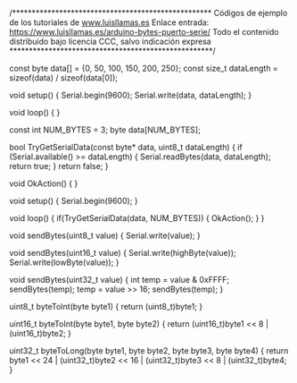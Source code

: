 /***************************************************
Códigos de ejemplo de los tutoriales de www.luisllamas.es
Enlace entrada: https://www.luisllamas.es/arduino-bytes-puerto-serie/
Todo el contenido distribuido bajo licencia CCC, salvo indicación expresa
****************************************************/

const byte data[] = {0, 50, 100, 150, 200, 250};
const size_t dataLength = sizeof(data) / sizeof(data[0]);

void setup()
{
  Serial.begin(9600);
  Serial.write(data, dataLength);
}

void loop() 
{
}


const int NUM_BYTES = 3;
byte data[NUM_BYTES];

bool TryGetSerialData(const byte* data, uint8_t dataLength)
{
	if (Serial.available() >= dataLength)
	{
		Serial.readBytes(data, dataLength);
		return true;
	}
	return false;
}

void OkAction()
{
}

void setup()
{
	Serial.begin(9600);
}

void loop()
{
	if(TryGetSerialData(data, NUM_BYTES))
	{
		OkAction();
	}
}


void sendBytes(uint8_t value)
{
  Serial.write(value);
}

void sendBytes(uint16_t value)
{
  Serial.write(highByte(value));
  Serial.write(lowByte(value));
}

void sendBytes(uint32_t value)
{
  int temp = value & 0xFFFF;
  sendBytes(temp);
  temp = value >> 16;
  sendBytes(temp);
}


uint8_t byteToInt(byte byte1)
{
	return (uint8_t)byte1;
}

uint16_t byteToInt(byte byte1, byte byte2)
{
	return (uint16_t)byte1 << 8 | (uint16_t)byte2;
}

uint32_t byteToLong(byte byte1, byte byte2, byte byte3, byte byte4)
{
	return byte1 << 24 
           | (uint32_t)byte2 << 16
           | (uint32_t)byte3 << 8
           | (uint32_t)byte4;
}